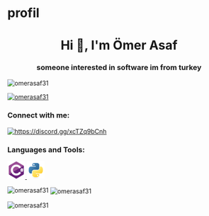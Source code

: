 # profil
<h1 align="center">Hi 👋, I'm Ömer Asaf</h1>
<h3 align="center">someone interested in software im from turkey</h3>

<p align="left"> <img src="https://komarev.com/ghpvc/?username=omerasaf31&label=Profile%20views&color=0e75b6&style=flat" alt="omerasaf31" /> </p>

<p align="left"> <a href="https://github.com/ryo-ma/github-profile-trophy"><img src="https://github-profile-trophy.vercel.app/?username=omerasaf31" alt="omerasaf31" /></a> </p>

<h3 align="left">Connect with me:</h3>
<p align="left">
<a href="https://discord.gg/https://discord.gg/xcTZq9bCnh" target="blank"><img align="center" src="https://raw.githubusercontent.com/rahuldkjain/github-profile-readme-generator/master/src/images/icons/Social/discord.svg" alt="https://discord.gg/xcTZq9bCnh" height="30" width="40" /></a>
</p>

<h3 align="left">Languages and Tools:</h3>
<p align="left"> <a href="https://www.w3schools.com/cs/" target="_blank" rel="noreferrer"> <img src="https://raw.githubusercontent.com/devicons/devicon/master/icons/csharp/csharp-original.svg" alt="csharp" width="40" height="40"/> </a> <a href="https://www.python.org" target="_blank" rel="noreferrer"> <img src="https://raw.githubusercontent.com/devicons/devicon/master/icons/python/python-original.svg" alt="python" width="40" height="40"/> </a> </p>

<p><img align="left" src="https://github-readme-stats.vercel.app/api/top-langs?username=omerasaf31&show_icons=true&locale=en&layout=compact" alt="omerasaf31" /></p>

<p>&nbsp;<img align="center" src="https://github-readme-stats.vercel.app/api?username=omerasaf31&show_icons=true&locale=en" alt="omerasaf31" /></p>

<p><img align="center" src="https://github-readme-streak-stats.herokuapp.com/?user=omerasaf31&" alt="omerasaf31" /></p>
